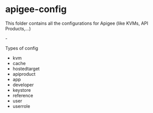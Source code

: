 # apigee-config

This folder contains all the configurations for Apigee (like KVMs, API Products,...)

<typeofconfig>-<configname>

Types of config
 - kvm
 - cache
 - hostedtarget
 - apiproduct
 - app
 - developer
 - keystore
 - reference
 - user
 - userrole